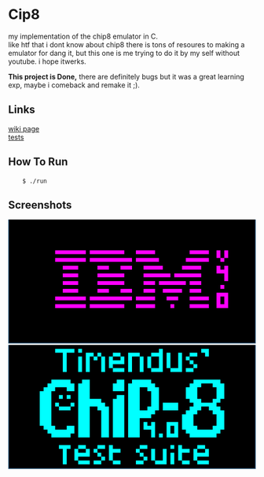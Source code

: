 # Cip8
my implementation of the chip8 emulator in C.       
like htf that i dont know about chip8 there is tons of resoures to making a emulator for dang it, but this one is me trying to do it by my self without youtube. i hope itwerks.


**This project is Done,** there are definitely bugs but it was a great learning exp, maybe i comeback and remake it ;).   

## Links
[wiki page](https://en.wikipedia.org/wiki/CHIP-8)    
[tests](https://github.com/Timendus/chip8-test-suite#ibm-logo)


## How To Run
```
    $ ./run
```

## Screenshots
![_1](screenshots/_1.png)
![_2](screenshots/_2.png)
